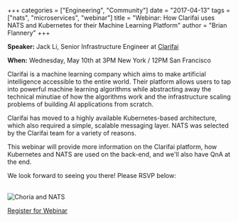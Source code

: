 +++
categories = ["Engineering", "Community"]
date = "2017-04-13"
tags = ["nats", "microservices", "webinar"]
title = "Webinar: How Clarifai uses NATS and Kubernetes for their Machine Learning Platform"
author = "Brian Flannery"
+++

**Speaker:** Jack Li, Senior Infrastructure Engineer at [Clarifai](https://www.clarifai.com)

**When:** Wednesday, May 10th at 3PM New York / 12PM San Francisco

Clarifai is a machine learning company which aims to make artificial intelligence accessible to the entire world. Their platform allows users to tap into powerful machine learning algorithms while abstracting away the technical minutiae of how the algorithms work and the infrastructure scaling problems of building AI applications from scratch.

Clarifai has moved to a highly available Kubernetes-based architecture, which also required a simple, scalable messaging layer. NATS was selected by the Clarifai team for a variety of reasons.

This webinar will provide more information on the Clarifai platform, how Kubernetes and NATS are used on the back-end, and we'll also have QnA at the end.

We look forward to seeing you there! Please RSVP below:

<br>

<img class="img-responsive center-block" alt="Choria and NATS" src="/img/blog/webinar-clarifai.png">

<br>

<a target="_blank" href="https://attendee.gotowebinar.com/register/5589424916003895555" class="btn btn-primary btn-lg btn-block">Register for Webinar</a>
